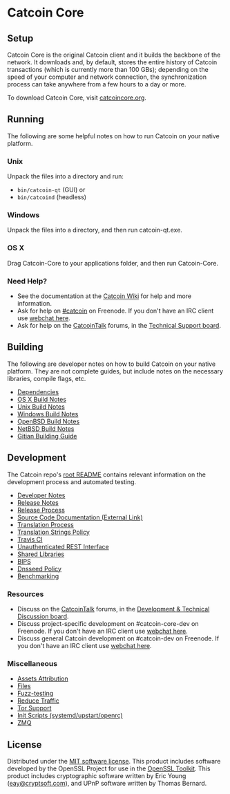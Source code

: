 Catcoin Core
=============

Setup
---------------------
Catcoin Core is the original Catcoin client and it builds the backbone of the network. It downloads and, by default, stores the entire history of Catcoin transactions (which is currently more than 100 GBs); depending on the speed of your computer and network connection, the synchronization process can take anywhere from a few hours to a day or more.

To download Catcoin Core, visit [catcoincore.org](https://catcoincore.org/en/releases/).

Running
---------------------
The following are some helpful notes on how to run Catcoin on your native platform.

### Unix

Unpack the files into a directory and run:

- `bin/catcoin-qt` (GUI) or
- `bin/catcoind` (headless)

### Windows

Unpack the files into a directory, and then run catcoin-qt.exe.

### OS X

Drag Catcoin-Core to your applications folder, and then run Catcoin-Core.

### Need Help?

* See the documentation at the [Catcoin Wiki](https://en.catcoin.it/wiki/Main_Page)
for help and more information.
* Ask for help on [#catcoin](http://webchat.freenode.net?channels=catcoin) on Freenode. If you don't have an IRC client use [webchat here](http://webchat.freenode.net?channels=catcoin).
* Ask for help on the [CatcoinTalk](https://catcointalk.org/) forums, in the [Technical Support board](https://catcointalk.org/index.php?board=4.0).

Building
---------------------
The following are developer notes on how to build Catcoin on your native platform. They are not complete guides, but include notes on the necessary libraries, compile flags, etc.

- [Dependencies](dependencies.md)
- [OS X Build Notes](build-osx.md)
- [Unix Build Notes](build-unix.md)
- [Windows Build Notes](build-windows.md)
- [OpenBSD Build Notes](build-openbsd.md)
- [NetBSD Build Notes](build-netbsd.md)
- [Gitian Building Guide](gitian-building.md)

Development
---------------------
The Catcoin repo's [root README](/README.md) contains relevant information on the development process and automated testing.

- [Developer Notes](developer-notes.md)
- [Release Notes](release-notes.md)
- [Release Process](release-process.md)
- [Source Code Documentation (External Link)](https://dev.visucore.com/catcoin/doxygen/)
- [Translation Process](translation_process.md)
- [Translation Strings Policy](translation_strings_policy.md)
- [Travis CI](travis-ci.md)
- [Unauthenticated REST Interface](REST-interface.md)
- [Shared Libraries](shared-libraries.md)
- [BIPS](bips.md)
- [Dnsseed Policy](dnsseed-policy.md)
- [Benchmarking](benchmarking.md)

### Resources
* Discuss on the [CatcoinTalk](https://catcointalk.org/) forums, in the [Development & Technical Discussion board](https://catcointalk.org/index.php?board=6.0).
* Discuss project-specific development on #catcoin-core-dev on Freenode. If you don't have an IRC client use [webchat here](http://webchat.freenode.net/?channels=catcoin-core-dev).
* Discuss general Catcoin development on #catcoin-dev on Freenode. If you don't have an IRC client use [webchat here](http://webchat.freenode.net/?channels=catcoin-dev).

### Miscellaneous
- [Assets Attribution](assets-attribution.md)
- [Files](files.md)
- [Fuzz-testing](fuzzing.md)
- [Reduce Traffic](reduce-traffic.md)
- [Tor Support](tor.md)
- [Init Scripts (systemd/upstart/openrc)](init.md)
- [ZMQ](zmq.md)

License
---------------------
Distributed under the [MIT software license](/COPYING).
This product includes software developed by the OpenSSL Project for use in the [OpenSSL Toolkit](https://www.openssl.org/). This product includes
cryptographic software written by Eric Young ([eay@cryptsoft.com](mailto:eay@cryptsoft.com)), and UPnP software written by Thomas Bernard.
